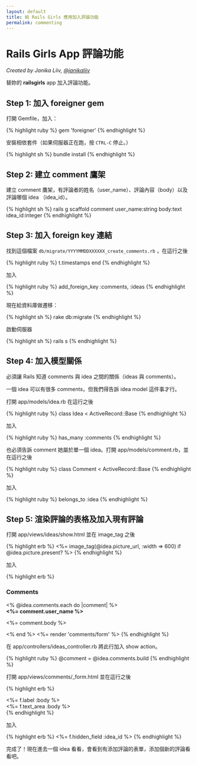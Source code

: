 ```yaml
---
layout: default
title: 給 Rails Girls 應用加入評論功能
permalink: commenting
---
```


# Rails Girls App 評論功能

*Created by Janika Liiv, [@janikaliiv](https://twitter.com/janikaliiv)*

替妳的 **railsgirls** app 加入評論功能。

## Step 1: 加入 foreigner gem

打開 Gemfile，加入：

{% highlight ruby %}
gem 'foreigner'
{% endhighlight %}

安裝相依套件（如果伺服器正在跑，按 `CTRL-C` 停止。）

{% highlight sh %}
bundle install
{% endhighlight %}

## Step 2: 建立 comment 鷹架

建立 comment 鷹架，有評論者的姓名（user_name）、評論內容（body）以及評論哪個 idea （idea_id）。

{% highlight sh %}
rails g scaffold comment user_name:string body:text idea_id:integer
{% endhighlight %}

## Step 3: 加入 foreign key 連結

找到這個檔案 `db/migrate/YYYYMMDDXXXXXX_create_comments.rb` ，在這行之後

{% highlight ruby %}
t.timestamps
end
{% endhighlight %}

加入

{% highlight ruby %}
add_foreign_key :comments, :ideas
{% endhighlight %}

現在給資料庫做遷移：

{% highlight sh %}
rake db:migrate
{% endhighlight %}

啟動伺服器

{% highlight sh %}
rails s
{% endhighlight %}

## Step 4: 加入模型關係

必須讓 Rails 知道 comments 與 idea 之間的關係（ideas 與 comments）。

一個 idea 可以有很多 comments，但我們得告訴 idea model 這件事才行。

打開 app/models/idea.rb 在這行之後

{% highlight ruby %}
class Idea < ActiveRecord::Base
{% endhighlight %}

加入

{% highlight ruby %}
has_many :comments
{% endhighlight %}

也必須告訴 comment 她屬於單一個 idea。打開 app/models/comment.rb，並在這行之後

{% highlight ruby %}
class Comment < ActiveRecord::Base
{% endhighlight %}

加入

{% highlight ruby %}
belongs_to :idea
{% endhighlight %}

## Step 5: 渲染評論的表格及加入現有評論

打開 app/views/ideas/show.html 並在 image_tag 之後

{% highlight erb %}
<%= image_tag(@idea.picture_url, :width => 600) if @idea.picture.present? %>
{% endhighlight %}

加入

{% highlight erb %}
<h3>Comments</h3>
<% @idea.comments.each do |comment| %>
  <div>
    <strong><%= comment.user_name %></strong>
    <br />
    <p><%= comment.body %></p>
  </div>
<% end %>
<%= render 'comments/form' %>
{% endhighlight %}

在 app/controllers/ideas_controller.rb 將此行加入 show action。

{% highlight ruby %}
@comment = @idea.comments.build
{% endhighlight %}

打開 app/views/comments/_form.html 並在這行之後

{% highlight erb %}
  <div class="field">
    <%= f.label :body %><br />
    <%= f.text_area :body %>
  </div>
{% endhighlight %}

加入

{% highlight erb %}
<%= f.hidden_field :idea_id %>
{% endhighlight %}

完成了！現在進去一個 idea 看看，會看到有添加評論的表單，添加個新的評論看看吧。
